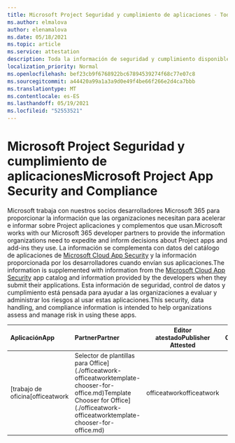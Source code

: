 ```yaml
---
title: Microsoft Project Seguridad y cumplimiento de aplicaciones - Todas las aplicaciones
ms.author: elmalova
author: elenamalova
ms.date: 05/18/2021
ms.topic: article
ms.service: attestation
description: Toda la información de seguridad y cumplimiento disponible para todas las aplicaciones Microsoft Project.
localization_priority: Normal
ms.openlocfilehash: bef23cb9f6768922bc67894539274f68c77e07c8
ms.sourcegitcommit: a44420a99a1a3a9d0e49f4be66f266e2d4ca7bbb
ms.translationtype: MT
ms.contentlocale: es-ES
ms.lasthandoff: 05/19/2021
ms.locfileid: "52553521"
---
```

# <a name="microsoft-project-app-security-and-compliance"></a><span data-ttu-id="544fc-103">Microsoft Project Seguridad y cumplimiento de aplicaciones</span><span class="sxs-lookup"><span data-stu-id="544fc-103">Microsoft Project App Security and Compliance</span></span>

<span data-ttu-id="544fc-104">Microsoft trabaja con nuestros socios desarrolladores Microsoft 365 para proporcionar la información que las organizaciones necesitan para acelerar e informar sobre Project aplicaciones y complementos que usan.</span><span class="sxs-lookup"><span data-stu-id="544fc-104">Microsoft works with our Microsoft 365 developer partners to provide the information organizations need to expedite and inform decisions about Project apps and add-ins they use.</span></span> <span data-ttu-id="544fc-105">La información se complementa con datos del catálogo de aplicaciones de [Microsoft Cloud App Security](https://www.microsoft.com/en-us/enterprise-mobility-security/cloud-app-security) y la información proporcionada por los desarrolladores cuando envían sus aplicaciones.</span><span class="sxs-lookup"><span data-stu-id="544fc-105">The information is supplemented with information from the [Microsoft Cloud App Security](https://www.microsoft.com/en-us/enterprise-mobility-security/cloud-app-security) app catalog and information provided by the developers when they submit their applications.</span></span> <span data-ttu-id="544fc-106">Esta información de seguridad, control de datos y cumplimiento está pensada para ayudar a las organizaciones a evaluar y administrar los riesgos al usar estas aplicaciones.</span><span class="sxs-lookup"><span data-stu-id="544fc-106">This security, data handling, and compliance information is intended to help organizations assess and manage risk in using these apps.</span></span>

| <span data-ttu-id="544fc-107">**Aplicación**</span><span class="sxs-lookup"><span data-stu-id="544fc-107">**App**</span></span> | <span data-ttu-id="544fc-108">**Partner**</span><span class="sxs-lookup"><span data-stu-id="544fc-108">**Partner**</span></span> | <span data-ttu-id="544fc-109">**Editor atestado**</span><span class="sxs-lookup"><span data-stu-id="544fc-109">**Publisher Attested**</span></span> | <span data-ttu-id="544fc-110">**Certificado**</span><span class="sxs-lookup"><span data-stu-id="544fc-110">**Certified**</span></span> |
|:--------|:------------|:----------------------:|:-------------:|
| <span data-ttu-id="544fc-111">[trabajo de oficina</span><span class="sxs-lookup"><span data-stu-id="544fc-111">[officeatwork</span></span> | <span data-ttu-id="544fc-112">Selector de plantillas para Office](./officeatwork-officeatworktemplate-chooser-for-office.md)</span><span class="sxs-lookup"><span data-stu-id="544fc-112">Template Chooser for Office](./officeatwork-officeatworktemplate-chooser-for-office.md)</span></span> | <span data-ttu-id="544fc-113">officeatwork</span><span class="sxs-lookup"><span data-stu-id="544fc-113">officeatwork</span></span> | <span data-ttu-id="544fc-114">**✓**</span><span class="sxs-lookup"><span data-stu-id="544fc-114">**✓**</span></span> | <img alt="Certified application badge" src="../media/certified-badge.png" height="25" width="25" /> |

